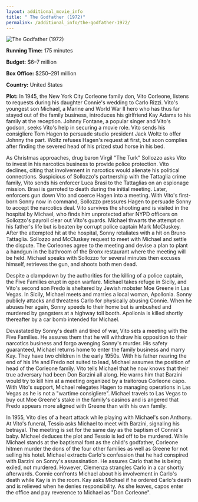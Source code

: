 ```yaml
---
layout: additional_movie_info
title: " The Godfather (1972)"
permalink: /additional_info/the-godfather-1972/
---
```


![ The Godfather (1972)](https://upload.wikimedia.org/wikipedia/en/1/1c/Godfather_ver1.jpg)

**Running Time:** 175 minutes

**Budget:** $6–7 million

**Box Office:** $250–291 million

**Country:** United States

**Plot:** In 1945, the New York City Corleone family don, Vito Corleone, listens to requests during his daughter Connie's wedding to Carlo Rizzi. Vito's youngest son Michael, a Marine and World War II hero who has thus far stayed out of the family business, introduces his girlfriend Kay Adams to his family at the reception. Johnny Fontane, a popular singer and Vito's godson, seeks Vito's help in securing a movie role. Vito sends his consigliere Tom Hagen to persuade studio president Jack Woltz to offer Johnny the part. Woltz refuses Hagen's request at first, but soon complies after finding the severed head of his prized stud horse in his bed.

As Christmas approaches, drug baron Virgil "The Turk" Sollozzo asks Vito to invest in his narcotics business to provide police protection. Vito declines, citing that involvement in narcotics would alienate his political connections. Suspicious of Sollozzo's partnership with the Tattaglia crime family, Vito sends his enforcer Luca Brasi to the Tattaglias on an espionage mission. Brasi is garroted to death during the initial meeting. Later, enforcers gun down Vito and coerce Hagen into a meeting. With Vito's first-born Sonny now in command, Sollozzo pressures Hagen to persuade Sonny to accept the narcotics deal. Vito survives the shooting and is visited in the hospital by Michael, who finds him unprotected after NYPD officers on Sollozzo's payroll clear out Vito's guards. Michael thwarts the attempt on his father's life but is beaten by corrupt police captain Mark McCluskey. After the attempted hit at the hospital, Sonny retaliates with a hit on Bruno Tattaglia. Sollozzo and McCluskey request to meet with Michael and settle the dispute. The Corleones agree to the meeting and devise a plan to plant a handgun in the bathroom of the Bronx restaurant where the meeting will be held. Michael speaks with Sollozzo for several minutes then excuses himself, retrieves the gun, and shoots both men dead.

Despite a clampdown by the authorities for the killing of a police captain, the Five Families erupt in open warfare. Michael takes refuge in Sicily, and Vito's second son Fredo is sheltered by Jewish mobster Moe Greene in Las Vegas. In Sicily, Michael meets and marries a local woman, Apollonia. Sonny publicly attacks and threatens Carlo for physically abusing Connie. When he abuses her again, Sonny speeds to their home but is ambushed and murdered by gangsters at a highway toll booth. Apollonia is killed shortly thereafter by a car bomb intended for Michael.

Devastated by Sonny's death and tired of war, Vito sets a meeting with the Five Families. He assures them that he will withdraw his opposition to their narcotics business and forgo avenging Sonny's murder. His safety guaranteed, Michael returns home to enter the family business and marry Kay. They have two children in the early 1950s. With his father nearing the end of his life and Fredo not suited to lead, Michael assumes the position of head of the Corleone family. Vito tells Michael that he now knows that their true adversary had been Don Barzini all along. He warns him that Barzini would try to kill him at a meeting organized by a traitorous Corleone capo. With Vito's support, Michael relegates Hagen to managing operations in Las Vegas as he is not a "wartime consigliere". Michael travels to Las Vegas to buy out Moe Greene's stake in the family's casinos and is angered that Fredo appears more aligned with Greene than with his own family.

In 1955, Vito dies of a heart attack while playing with Michael's son Anthony. At Vito's funeral, Tessio asks Michael to meet with Barzini, signaling his betrayal. The meeting is set for the same day as the baptism of Connie's baby. Michael deduces the plot and Tessio is led off to be murdered. While Michael stands at the baptismal font as the child's godfather, Corleone hitmen murder the dons of the four other families as well as Greene for not selling his hotel. Michael extracts Carlo's confession that he had conspired with Barzini on Sonny's assassination. He assures Carlo that he is being exiled, not murdered. However, Clemenza strangles Carlo in a car shortly afterwards. Connie confronts Michael about his involvement in Carlo's death while Kay is in the room. Kay asks Michael if he ordered Carlo's death and is relieved when he denies responsibility. As she leaves, capos enter the office and pay reverence to Michael as "Don Corleone".